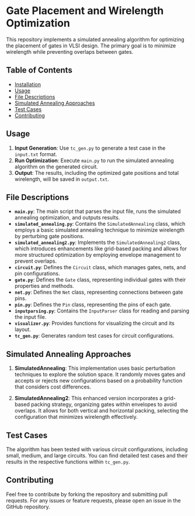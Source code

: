 # Gate Placement and Wirelength Optimization

This repository implements a simulated annealing algorithm for optimizing the placement of gates in VLSI design. The primary goal is to minimize wirelength while preventing overlaps between gates.

## Table of Contents
- [Installation](#installation)
- [Usage](#usage)
- [File Descriptions](#file-descriptions)
- [Simulated Annealing Approaches](#simulated-annealing-approaches)
- [Test Cases](#test-cases)
- [Contributing](#contributing)

## Usage

1. **Input Generation**: Use `tc_gen.py` to generate a test case in the `input.txt` format.
2. **Run Optimization**: Execute `main.py` to run the simulated annealing algorithm on the generated circuit.
3. **Output**: The results, including the optimized gate positions and total wirelength, will be saved in `output.txt`.

## File Descriptions

- **`main.py`**: The main script that parses the input file, runs the simulated annealing optimization, and outputs results.
- **`simulated_annealing.py`**: Contains the `SimulatedAnnealing` class, which employs a basic simulated annealing technique to minimize wirelength by perturbing gate positions.
- **`simulated_annealing2.py`**: Implements the `SimulatedAnnealing2` class, which introduces enhancements like grid-based packing and allows for more structured optimization by employing envelope management to prevent overlaps.
- **`circuit.py`**: Defines the `Circuit` class, which manages gates, nets, and pin configurations.
- **`gate.py`**: Defines the `Gate` class, representing individual gates with their properties and methods.
- **`net.py`**: Defines the `Net` class, representing connections between gate pins.
- **`pin.py`**: Defines the `Pin` class, representing the pins of each gate.
- **`inputparsing.py`**: Contains the `InputParser` class for reading and parsing the input file.
- **`visualizer.py`**: Provides functions for visualizing the circuit and its layout.
- **`tc_gen.py`**: Generates random test cases for circuit configurations.

## Simulated Annealing Approaches

1. **SimulatedAnnealing**: This implementation uses basic perturbation techniques to explore the solution space. It randomly moves gates and accepts or rejects new configurations based on a probability function that considers cost differences.

2. **SimulatedAnnealing2**: This enhanced version incorporates a grid-based packing strategy, organizing gates within envelopes to avoid overlaps. It allows for both vertical and horizontal packing, selecting the configuration that minimizes wirelength effectively.

## Test Cases

The algorithm has been tested with various circuit configurations, including small, medium, and large circuits. You can find detailed test cases and their results in the respective functions within `tc_gen.py`.

## Contributing

Feel free to contribute by forking the repository and submitting pull requests. For any issues or feature requests, please open an issue in the GitHub repository.
